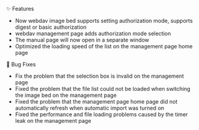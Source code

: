 ✨ Features

- Now webdav image bed supports setting authorization mode, supports digest or basic authorization
- webdav management page adds authorization mode selection
- The manual page will now open in a separate window
- Optimized the loading speed of the list on the management page home page

🐛 Bug Fixes

- Fix the problem that the selection box is invalid on the management page
- Fixed the problem that the file list could not be loaded when switching the image bed on the management page
- Fixed the problem that the management page home page did not automatically refresh when automatic import was turned on
- Fixed the performance and file loading problems caused by the timer leak on the management page